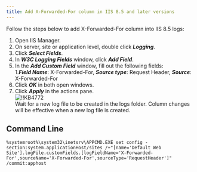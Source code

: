 ```yaml
---
title: Add X-Forwarded-For column in IIS 8.5 and later versions
---
```

Follow the steps below to add X-Forwarded-For column into IIS 8.5 logs:  
1. Open IIS Manager.
1. On server, site or application level, double click ***Logging***.
1. Click ***Select Fields***.
1. In ***W3C Logging Fields*** window, click ***Add Field***.
1. In the ***Add Custom Field*** window, fill out the following fields:  
    1.***Field Name***: X-Forwarded-For, ***Source type***: Request Header, ***Source***: X-Forwarded-For
1. Click ***OK*** in both open windows.
1. Click ***Apply*** in the actions pane.  
![!!KB4772](https://webdevolutions.azureedge.net/docs/en/kb/KB4772.png)  
Wait for a new log file to be created in the logs folder. Column changes will be effective when a new log file is created.
## Command Line

```
%systemroot%\system32\inetsrv\APPCMD.EXE set config -section:system.applicationHost/sites /+"[name='Default Web Site'].logFile.customFields.[logFieldName='X-Forwarded-For',sourceName='X-Forwarded-For',sourceType='RequestHeader']" /commit:apphost
```